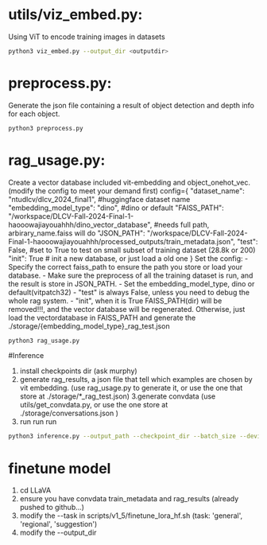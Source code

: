 # utils/viz_embed.py: 
Using ViT to encode training images in datasets
```bash
python3 viz_embed.py --output_dir <outputdir>
```
# preprocess.py:
Generate the json file containing a result of object detection and depth info for each object.
```bash
python3 preprocess.py
```

# rag_usage.py:
Create a vector database included vit-embedding and object_onehot_vec.
(modify the config to meet your demand first)
config={
    "dataset_name": "ntudlcv/dlcv_2024_final1", #huggingface dataset name
    "embedding_model_type": "dino", #dino or default 
    "FAISS_PATH": "/workspace/DLCV-Fall-2024-Final-1-haooowajiayouahhh/dino_vector_database", #needs full path, arbirary_name.faiss will do
    "JSON_PATH": "/workspace/DLCV-Fall-2024-Final-1-haooowajiayouahhh/processed_outputs/train_metadata.json",
    "test": False, #set to True to test on small subset of training dataset (28.8k or 200)
    "init": True # init a new database, or just load a old one
}
Set the config:
    - Specify the correct faiss_path to ensure the path you store or load your database.
    - Make sure the preprocess of all the training dataset is run, and the result is store in JSON_PATH.
    - Set the embedding_model_type, dino or default(vitpatch32)
    - "test" is always False, unless you need to debug the whole rag system.
    - "init", when it is True FAISS_PATH(dir) will be removed!!!, and the vector database will be regenerated. Otherwise, just load the vectordatabase in FAISS_PATH and generate the ./storage/{embedding_model_type}_rag_test.json 
    
```bash
python3 rag_usage.py
```

#Inference
1. install checkpoints dir (ask murphy)
2. generate rag_results, a json file that tell which examples are chosen by vit embedding. (use rag_usage.py to generate it, or use the one that store at ./storage/*_rag_test.json)
3.generate convdata (use utils/get_convdata.py, or use the one store at ./storage/conversations.json )
4. run run run
```bash
python3 inference.py --output_path --checkpoint_dir --batch_size --device --rag_results --convdata
```

# finetune model
1. cd LLaVA
2. ensure you have convdata train_metadata and rag_results (already pushed to github...)
3. modify the --task in scripts/v1_5/finetune_lora_hf.sh (task: 'general', 'regional', 'suggestion')
4. modify the --output_dir